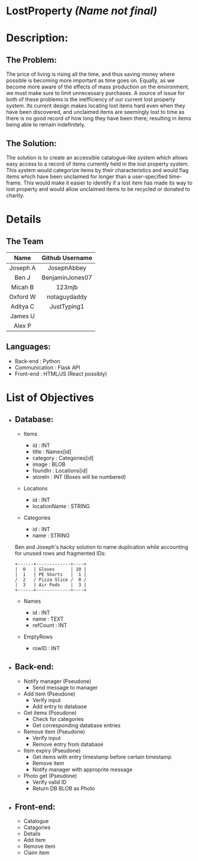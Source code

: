 # LostProperty *(Name not final)*

# Description:

## The Problem:
The price of living is rising all the time, and thus saving money where possible is becoming more important as time goes on. Equally, as we become more aware of the effects of mass production on the environment, we must make sure to limit unnecessary purchases. A source of issue for both of these problems is the inefficiency of our current lost property system. Its current design makes locating lost items hard even when they have been discovered, and unclaimed items are seemingly lost to time as there is no good record of how long they have been there; resulting in items being able to remain indefinitely.

## The Solution:
The solution is to create an accessible catalogue-like system which allows easy access to a record of items currently held in the lost property system. This system would categorize items by their characteristics and would flag items which have been unclaimed for longer than a user-specified time-frame. This would make it easier to identify if a lost item has made its way to lost property and would allow unclaimed items to be recycled or donated to charity.

# Details

## The Team

Name     | Github Username |
:-------:|:---------------:|
Joseph A | JosephAbbey     |
Ben J    | BenjaminJones07 |
Micah B  | 123mjb          |
Oxford W | notaguydaddy    |
Aditya C | JustTyping1     |
James U  |                 |
Alex P   |                 |

## Languages:
- Back-end : Python
- Communication : Flask API
- Front-end : HTML/JS (React possibly)

# List of Objectives

- ## Database:
    - Items
        - id       : INT
        - title    : Names[id]
        - category : Categories[id]
        - image    : BLOB
        - foundIn  : Locations[id]
        - storeIn  : INT (Boxes will be numbered)

    - Locations
        - id           : INT
        - locationName : STRING

    - Categories
        - id    : INT
        - name  : STRING

    Ben and Joseph's hacky solution to name duplication while accounting for unused rows and fragmented IDs:

    ```
    +------+-------------+----+
    |  0   | Gloves      | 10 |
    |  1   | PE Shorts   |  1 |
    /  2   / Pizza Slice /  0 /
    |  3   | Air Pods    |  3 |
    +------+-------------+----+
    ```

    - Names
        - id       : INT
        - name     : TEXT
        - refCount : INT

    - EmptyRows
        - rowID    : INT


- ## Back-end:
    - Notify manager (Pseudone)
        - Send message to manager
    - Add item (Pseudone)
        - Verify input
        - Add entry to database
    - Get items (Pseudone)
        - Check for categories
        - Get corresponding database entries
    - Remove item (Pseudone)
        - Verify input
        - Remove entry from database
    - Item expiry (Pseudone)
        - Get items with entry timestamp before certain timestamp
        - Remove item
        - Notify manager with approprite message
    - Photo get (Pseudone)
        - Verify valid ID
        - Return DB BLOB as Photo

- ## Front-end:
    - Catalogue
    - Catagories
    - Details
    - Add item
    - Remove item
    - Claim item
